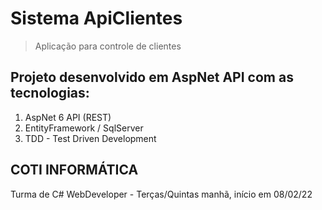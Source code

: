 # Sistema ApiClientes
> Aplicação para controle de clientes
## Projeto desenvolvido em AspNet API com as tecnologias:
1. AspNet 6 API (REST)
2. EntityFramework / SqlServer
3. TDD - Test Driven Development
## COTI INFORMÁTICA
Turma de C# WebDeveloper - Terças/Quintas manhã, início em 08/02/22


